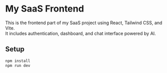 # My SaaS Frontend

This is the frontend part of my SaaS project using React, Tailwind CSS, and Vite.  
It includes authentication, dashboard, and chat interface powered by AI.

## Setup
```bash
npm install
npm run dev
